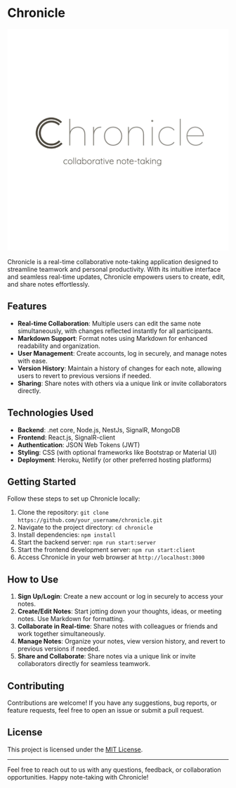 # Chronicle

![Chronicle Logo](logo.webp)

Chronicle is a real-time collaborative note-taking application designed to streamline teamwork and personal productivity. With its intuitive interface and seamless real-time updates, Chronicle empowers users to create, edit, and share notes effortlessly.

## Features

- **Real-time Collaboration**: Multiple users can edit the same note simultaneously, with changes reflected instantly for all participants.
- **Markdown Support**: Format notes using Markdown for enhanced readability and organization.
- **User Management**: Create accounts, log in securely, and manage notes with ease.
- **Version History**: Maintain a history of changes for each note, allowing users to revert to previous versions if needed.
- **Sharing**: Share notes with others via a unique link or invite collaborators directly.

## Technologies Used

- **Backend**: .net core, Node.js, NestJs, SignalR, MongoDB
- **Frontend**: React.js, SignalR-client
- **Authentication**: JSON Web Tokens (JWT)
- **Styling**: CSS (with optional frameworks like Bootstrap or Material UI)
- **Deployment**: Heroku, Netlify (or other preferred hosting platforms)

## Getting Started

Follow these steps to set up Chronicle locally:

1. Clone the repository: `git clone https://github.com/your_username/chronicle.git`
2. Navigate to the project directory: `cd chronicle`
3. Install dependencies: `npm install`
4. Start the backend server: `npm run start:server`
5. Start the frontend development server: `npm run start:client`
6. Access Chronicle in your web browser at `http://localhost:3000`

## How to Use

1. **Sign Up/Login**: Create a new account or log in securely to access your notes.
2. **Create/Edit Notes**: Start jotting down your thoughts, ideas, or meeting notes. Use Markdown for formatting.
3. **Collaborate in Real-time**: Share notes with colleagues or friends and work together simultaneously.
4. **Manage Notes**: Organize your notes, view version history, and revert to previous versions if needed.
5. **Share and Collaborate**: Share notes via a unique link or invite collaborators directly for seamless teamwork.

## Contributing

Contributions are welcome! If you have any suggestions, bug reports, or feature requests, feel free to open an issue or submit a pull request.

## License

This project is licensed under the [MIT License](LICENCE.txt).

---

Feel free to reach out to us with any questions, feedback, or collaboration opportunities. Happy note-taking with Chronicle!
